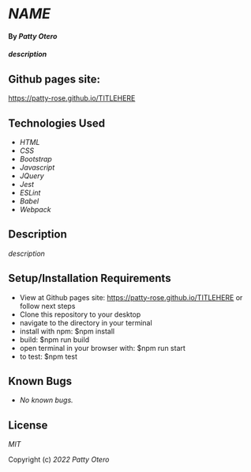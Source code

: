 # _NAME_

#### By _**Patty Otero**_

#### _description_

## Github pages site: 
https://patty-rose.github.io/TITLEHERE
## Technologies Used

* _HTML_
* _CSS_
* _Bootstrap_
* _Javascript_
* _JQuery_
* _Jest_
* _ESLint_
* _Babel_
* _Webpack_


## Description

_description_

## Setup/Installation Requirements

* View at Github pages site: https://patty-rose.github.io/TITLEHERE or follow next steps
* Clone this repository to your desktop
* navigate to the directory in your terminal
* install with npm: $npm install
* build: $npm run build
* open terminal in your browser with: $npm run start
* to test: $npm test

## Known Bugs

* _No known bugs._

## License

_MIT_

Copyright (c) _2022_ _Patty Otero_
